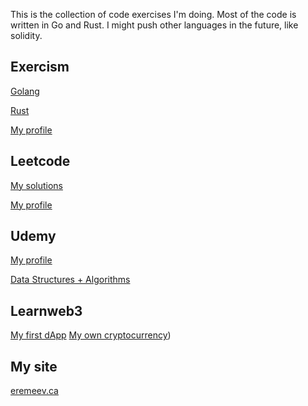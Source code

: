 This is the collection of code exercises I'm doing. Most of the code is written in Go and Rust. I might push other languages in the future, like solidity.

## Exercism
[Golang](https://github.com/Prounckk/learnings/tree/main/exercism/go/) 

[Rust](https://github.com/Prounckk/learnings/tree/main/exercism/rust/)

[My profile](https://exercism.org/profiles/Prounckk)

## Leetcode
[My solutions](https://github.com/Prounckk/learnings/tree/main/leetcode/)

[My profile](https://leetcode.com/Prounckk/)

## Udemy
[My profile](https://www.udemy.com/user/sergei-eremeev/)

[Data Structures + Algorithms](https://github.com/Prounckk/ZTM-DS-and-Algo-Golang)

## Learnweb3
[My first dApp](https://github.com/Prounckk/learnings/tree/main/learnweb3.io/Freshman/dApp) 
[My own cryptocurrency](https://github.com/Prounckk/learnings/tree/main/learnweb3.io/Freshman/cryptocurrency)) 

## My site
[eremeev.ca](https://eremeev.ca/)
